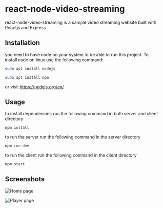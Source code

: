 # react-node-video-streaming

react-node-video-streaming is a sample video streaming website built with Reactjs and Express

## Installation

you need to have node on your system to be able to run this project.
To install node on linux use the following command:

```bash
sudo apt install nodejs

sudo apt install npm
```

or visit https://nodejs.org/en/

## Usage

to install dependencies run the following command in both server and client directory

```bash
npm install
```

to run the server run the following command in the server directory 

```bash
npm run dev
```
to run the client run the following command in the client directory 

```bash
npm start
```

## Screenshots
![Home page](https://www.mediafire.com/convkey/dfcd/em6jc90s6cuzhy6zg.jpg)

![Player page](https://www.mediafire.com/convkey/0a8a/w7rly33uwyl2k0fzg.jpg)
